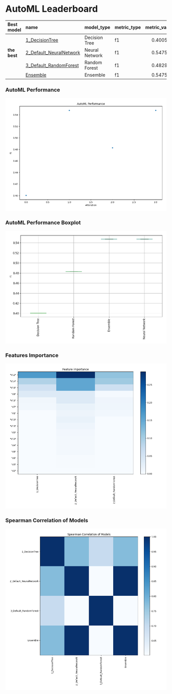 # AutoML Leaderboard

| Best model   | name                                                         | model_type     | metric_type   |   metric_value |   train_time |
|:-------------|:-------------------------------------------------------------|:---------------|:--------------|---------------:|-------------:|
|              | [1_DecisionTree](1_DecisionTree/README.md)                   | Decision Tree  | f1            |       0.400531 |         9.92 |
| **the best** | [2_Default_NeuralNetwork](2_Default_NeuralNetwork/README.md) | Neural Network | f1            |       0.547532 |        12.48 |
|              | [3_Default_RandomForest](3_Default_RandomForest/README.md)   | Random Forest  | f1            |       0.482958 |         5.57 |
|              | [Ensemble](Ensemble/README.md)                               | Ensemble       | f1            |       0.547532 |         1.96 |

### AutoML Performance
![AutoML Performance](ldb_performance.png)

### AutoML Performance Boxplot
![AutoML Performance Boxplot](ldb_performance_boxplot.png)

### Features Importance
![features importance across models](features_heatmap.png)



### Spearman Correlation of Models
![models spearman correlation](correlation_heatmap.png)

